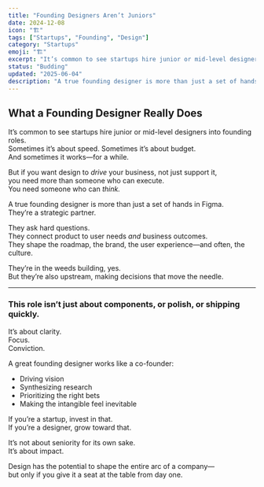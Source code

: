 ```yaml
---
title: "Founding Designers Aren’t Juniors"
date: 2024-12-08
icon: "🏗️"
tags: ["Startups", "Founding", "Design"]
category: "Startups"
emoji: "🏗️"
excerpt: "It’s common to see startups hire junior or mid-level designers into founding roles."
status: "Budding"
updated: "2025-06-04"
description: "A true founding designer is more than just a set of hands in Figma. They’re a strategic partner."
---
```


## What a Founding Designer Really Does  

It’s common to see startups hire junior or mid-level designers into founding roles.  
Sometimes it’s about speed. Sometimes it’s about budget.  
And sometimes it works—for a while.

But if you want design to *drive* your business, not just support it,  
you need more than someone who can execute.  
You need someone who can *think.*

A true founding designer is more than just a set of hands in Figma.  
They’re a strategic partner.

They ask hard questions.  
They connect product to user needs *and* business outcomes.  
They shape the roadmap, the brand, the user experience—and often, the culture.

They’re in the weeds building, yes.  
But they’re also upstream, making decisions that move the needle.

---

### This role isn’t just about components, or polish, or shipping quickly.  
It’s about clarity.  
Focus.  
Conviction.

A great founding designer works like a co-founder:  
- Driving vision  
- Synthesizing research  
- Prioritizing the right bets  
- Making the intangible feel inevitable

If you’re a startup, invest in that.  
If you’re a designer, grow toward that.

It’s not about seniority for its own sake.  
It’s about impact.

Design has the potential to shape the entire arc of a company—  
but only if you give it a seat at the table from day one.